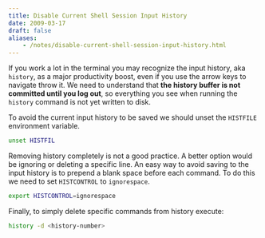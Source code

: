 ```yaml
---
title: Disable Current Shell Session Input History
date: 2009-03-17
draft: false
aliases:
    - /notes/disable-current-shell-session-input-history.html
---
```


If you work a lot in the terminal you may recognize the input history, aka `history`, as a major productivity boost, even if you use the arrow keys to navigate throw it.
We need to understand that **the history buffer is not committed until you log out**, so everything you see when running the `history` command is not yet written to disk.

To avoid the current input history to be saved we should unset the `HISTFILE` environment variable.

```sh
unset HISTFIL
```

Removing history completely is not a good practice. A better option would be ignoring or deleting a specific line.
An easy way to avoid saving to the input history is to prepend a blank space before each command. To do this we need to set `HISTCONTROL` to `ignorespace`.

```sh
export HISTCONTROL=ignorespace
```
Finally, to simply delete specific commands from history execute:
```sh
history -d <history-number>
```

